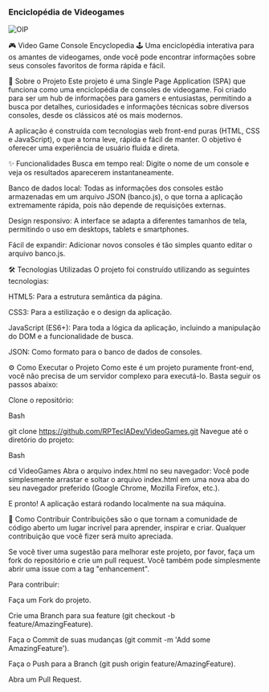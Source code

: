 ### Enciclopédia de Videogames

![OIP](https://github.com/user-attachments/assets/d7692f22-5eb5-45b4-b59f-d1a1d998cdc0)

🎮 Video Game Console Encyclopedia 🕹️
Uma enciclopédia interativa para os amantes de videogames, onde você pode encontrar informações sobre seus consoles favoritos de forma rápida e fácil.

🚀 Sobre o Projeto
Este projeto é uma Single Page Application (SPA) que funciona como uma enciclopédia de consoles de videogame. Foi criado para ser um hub de informações para gamers e entusiastas, permitindo a busca por detalhes, curiosidades e informações técnicas sobre diversos consoles, desde os clássicos até os mais modernos.

A aplicação é construída com tecnologias web front-end puras (HTML, CSS e JavaScript), o que a torna leve, rápida e fácil de manter. O objetivo é oferecer uma experiência de usuário fluida e direta.

✨ Funcionalidades
Busca em tempo real: Digite o nome de um console e veja os resultados aparecerem instantaneamente.

Banco de dados local: Todas as informações dos consoles estão armazenadas em um arquivo JSON (banco.js), o que torna a aplicação extremamente rápida, pois não depende de requisições externas.

Design responsivo: A interface se adapta a diferentes tamanhos de tela, permitindo o uso em desktops, tablets e smartphones.

Fácil de expandir: Adicionar novos consoles é tão simples quanto editar o arquivo banco.js.

🛠️ Tecnologias Utilizadas
O projeto foi construído utilizando as seguintes tecnologias:

HTML5: Para a estrutura semântica da página.

CSS3: Para a estilização e o design da aplicação.

JavaScript (ES6+): Para toda a lógica da aplicação, incluindo a manipulação do DOM e a funcionalidade de busca.

JSON: Como formato para o banco de dados de consoles.

⚙️ Como Executar o Projeto
Como este é um projeto puramente front-end, você não precisa de um servidor complexo para executá-lo. Basta seguir os passos abaixo:

Clone o repositório:

Bash

git clone https://github.com/RPTecIADev/VideoGames.git
Navegue até o diretório do projeto:

Bash

cd VideoGames
Abra o arquivo index.html no seu navegador:
Você pode simplesmente arrastar e soltar o arquivo index.html em uma nova aba do seu navegador preferido (Google Chrome, Mozilla Firefox, etc.).

E pronto! A aplicação estará rodando localmente na sua máquina.

🤝 Como Contribuir
Contribuições são o que tornam a comunidade de código aberto um lugar incrível para aprender, inspirar e criar. Qualquer contribuição que você fizer será muito apreciada.

Se você tiver uma sugestão para melhorar este projeto, por favor, faça um fork do repositório e crie um pull request. Você também pode simplesmente abrir uma issue com a tag "enhancement".

Para contribuir:

Faça um Fork do projeto.

Crie uma Branch para sua feature (git checkout -b feature/AmazingFeature).

Faça o Commit de suas mudanças (git commit -m 'Add some AmazingFeature').

Faça o Push para a Branch (git push origin feature/AmazingFeature).

Abra um Pull Request.
